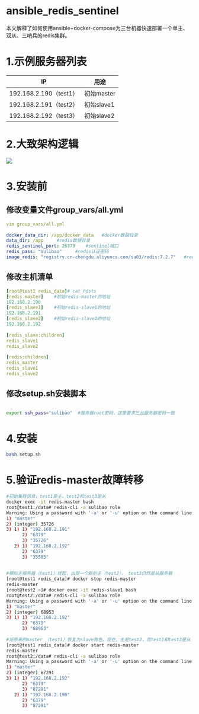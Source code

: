 # ansible_redis_sentinel
本文解释了如何使用ansible+docker-compose为三台机器快速部署一个单主、双从、三哨兵的redis集群。
# 1.示例服务器列表

| IP                     | 用途       |
| ---------------------- | ---------- |
| 192.168.2.190（test1） | 初始master |
| 192.168.2.191（test2） | 初始slave1 |
| 192.168.2.192（test3） | 初始slave2 |

# 2.大致架构逻辑

![](https://i-blog.csdnimg.cn/direct/5046d57775684d5d8a9b6e92e3e6afa6.png)

# 3.安装前

## 修改变量文件group_vars/all.yml

```yaml
vim group_vars/all.yml
 
docker_data_dir: /app/docker_data   #docker数据目录
data_dir: /app     #redis数据目录
redis_sentinel_port: 26379    #sentinel端口
redis_pass: "sulibao"     #redis认证密码
image_redis: "registry.cn-chengdu.aliyuncs.com/su03/redis:7.2.7"   #redis和sentinel的镜像
```

## 修改主机清单

```yaml
[root@test1 redis_data]# cat hosts 
[redis_master]    #初始redis-master的地址
192.168.2.190
[redis_slave1]    #初始redis-slave1的地址
192.168.2.191 
[redis_slave2]    #初始redis-slave2的地址
192.168.2.192
 
[redis_slave:children]
redis_slave1
redis_slave2
 
[redis:children]
redis_master
redis_slave1
redis_slave2
```

## 修改setup.sh安装脚本

```sh

export ssh_pass="sulibao"  #服务器root密码，这里要求三台服务器密码一致

```

# 4.安装

```sh
bash setup.sh
```

# 5.验证redis-master故障转移

```sh
#初始集群信息，test1是主，test2和test3是从
docker exec -it redis-master bash
root@test1:/data# redis-cli -a sulibao role
Warning: Using a password with '-a' or '-u' option on the command line interface may not be safe.
1) "master"
2) (integer) 35726
3) 1) 1) "192.168.2.191"
      2) "6379"
      3) "35726"
   2) 1) "192.168.2.192"
      2) "6379"
      3) "35585"
 
 
#模拟主服务器（test1）挂起，出现一个新的主（test2）， test3仍然是从服务器
[root@test1 redis_data]# docker stop redis-master
redis-master
[root@test2 ~]# docker exec -it redis-slave1 bash
root@test2:/data# redis-cli -a sulibao role
Warning: Using a password with '-a' or '-u' option on the command line interface may not be safe.
1) "master"
2) (integer) 68953
3) 1) 1) "192.168.2.192"
      2) "6379"
      3) "68953"
 
#将原来的master （test1）恢复为slave角色。现在，主是test2，而test1和test3是从
[root@test1 redis_data]# docker start redis-master
redis-master
root@test2:/data# redis-cli -a sulibao role
Warning: Using a password with '-a' or '-u' option on the command line interface may not be safe.
1) "master"
2) (integer) 87291
3) 1) 1) "192.168.2.192"
      2) "6379"
      3) "87291"
   2) 1) "192.168.2.190"
      2) "6379"
      3) "87291"
```